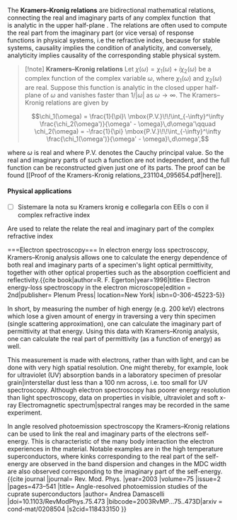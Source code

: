 The **Kramers–Kronig relations** are bidirectional mathematical relations, connecting the real and imaginary parts of any complex function  that is analytic in the upper half-plane . The relations are often used to compute the real part from the imaginary part (or vice versa) of response functions in physical systems, i.e the refractive index, because for stable systems, causality implies the condition of analyticity, and conversely, analyticity implies causality of the corresponding stable physical system.

>[!note] **Kramers–Kronig relations**
>Let $\chi(\omega) = \chi_1(\omega) + i \chi_2(\omega)$ be a complex function of the complex variable $\omega$, where $\chi_1(\omega)$ and $\chi_2(\omega)$ are real. Suppose this function is analytic in the closed upper half-plane of $\omega$ and vanishes faster than $1/|\omega|$ as $\omega \to \infty$.
The Kramers–Kronig relations are given by
>
>
>$$\chi_1(\omega) =  \frac{1}{\pi}\  \mbox{P.V.}\!\!\int_{-\infty}^\infty \frac{\chi_2(\omega')}{\omega' - \omega}\,d\omega'\qquad \chi_2(\omega) = -\frac{1}{\pi} \mbox{P.V.}\!\!\int_{-\infty}^\infty \frac{\chi_1(\omega')}{\omega' - \omega}\,d\omega',$$
>

where $\omega$ is real and where P.V. denotes the Cauchy principal value. So the real and imaginary parts of such a function are not independent, and the full function can be reconstructed given just one of its parts.
The proof can be found [[Proof of the Kramers-Kronig relations_231104_095654.pdf|here]].

#### Physical applications

- [ ] Sistemare la nota su Kramers kronig e collegarla con EEls o con il complex refractive index

Are used to relate the relate the real and imaginary part of the complex refractive index

===Electron spectroscopy===
In electron energy loss spectroscopy, Kramers–Kronig analysis allows one to calculate the energy dependence of both real and imaginary parts of a specimen's light optical permittivity, together with other optical properties such as the absorption coefficient and reflectivity.<ref>{{cite book|author=R. F. Egerton|year=1996|title= Electron energy-loss spectroscopy in the electron microscope|edition = 2nd|publisher= Plenum Press| location=New York| isbn=0-306-45223-5}}</ref>

In short, by measuring the number of high energy (e.g. 200 keV) electrons which lose a given amount of energy in traversing a very thin specimen (single scattering approximation), one can calculate the imaginary part of permittivity at that energy. Using this data with Kramers–Kronig analysis, one can calculate the real part of permittivity (as a function of energy) as well.

This measurement is made with electrons, rather than with light, and can be done with very high spatial resolution. One might thereby, for example, look for ultraviolet (UV) absorption bands in a laboratory specimen of presolar grain|interstellar dust less than a 100&nbsp;nm across, i.e. too small for UV spectroscopy. Although electron spectroscopy has poorer energy resolution than light spectroscopy, data on properties in visible, ultraviolet and soft x-ray Electromagnetic spectrum|spectral ranges may be recorded in the same experiment.

In angle resolved photoemission spectroscopy the Kramers–Kronig relations can be used to link the real and imaginary parts of the electrons self-energy. This is characteristic of the many body interaction the electron experiences in the material. Notable examples are in the high temperature superconductors, where kinks corresponding to the real part of the self-energy are observed in the band dispersion and changes in the MDC width are also observed corresponding to the imaginary part of the self-energy.<ref>{{cite journal |journal= Rev. Mod. Phys. |year=2003 |volume=75 |issue=2 |pages=473–541 |title= Angle-resolved photoemission studies of the cuprate superconductors |author= Andrea Damascelli |doi=10.1103/RevModPhys.75.473 |bibcode=2003RvMP...75..473D|arxiv = cond-mat/0208504 |s2cid=118433150 }}</ref>